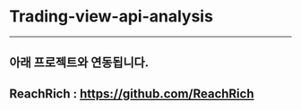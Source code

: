 # Trading-view-api-analysis

----------
## 아래 프로젝트와 연동됩니다.
ReachRich : https://github.com/ReachRich
----------
